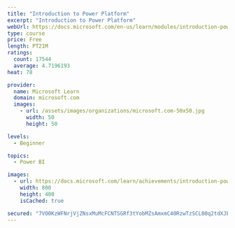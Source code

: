 ```yaml
---
title: "Introduction to Power Platform"
excerpt: "Introduction to Power Platform"
webUrl: https://docs.microsoft.com/en-us/learn/modules/introduction-power-platform/
type: course
price: Free
length: PT21M
ratings:
  count: 17544
  average: 4.7196193
heat: 78

provider:
  name: Microsoft Learn
  domain: microsoft.com
  images:
    - url: /assets/images/organizations/microsoft.com-50x50.jpg
      width: 50
      height: 50

levels:
  - Beginner

topics:
  - Power BI

images:
  - url: https://docs.microsoft.com/learn/achievements/introduction-power-platform-social.png
    width: 800
    height: 400
    isCached: true

secured: "7VO0KzWFNrjVjZNsxMuMcFCNTSGRf3tYobMZsAmxmC40RzwTzSCL80q2tdXJEcXtCn347T7u3hI5uLemW8qMxHJwGvYiGLa1br8x/TQGE9rNVUpR8+uT3KnsGwWXuTi+lX9pmu6ae4KJhW+IfHYL5+29xFHHZk1ZdjkKxyibXVbmHUa7xiFet7E55hlK/Kq7DvrgH/qLSqDrkBgin63AeM/ZiLpudy2RAo3SYsFYmg2BnW0ownEDN8eJLq/mc+TgZaS/3i2sLxQIGaNdJTr2/pziAuWrJX3aozU3XARptlboKeyGkSHg+X7MUldTCa1MxBPCebQaZNeXgVw0dnbd8PeFOzkUwxI/QzAaWW/OwOfh7eY8W6q55GXg9LikR97wqqsIUo9jd1Zg5oU4ft8qbH/MZAQj5DNnShgp6EjA0jWHzCIuNL2SRuNTHFqD2rqT;z/Byw9kX2o9xPBqFwP1mLQ=="
---
```


